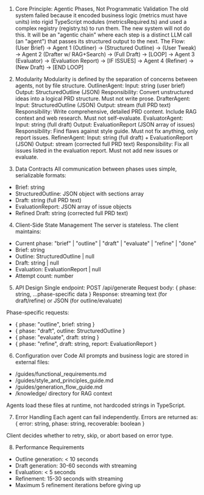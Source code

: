 1. Core Principle: Agentic Phases, Not Programmatic Validation
   The old system failed because it encoded business logic (metrics must have units) into rigid TypeScript modules (metricsRequired.ts) and used a complex registry (registry.ts) to run them.
   The new system will not do this. It will be an "agentic chain" where each step is a distinct LLM call (an "agent") that passes its structured output to the next.
   The Flow:
   (User Brief) -> Agent 1 (Outliner) -> (Structured Outline) -> (User Tweak) -> Agent 2 (Drafter w/ RAG+Search) -> (Full Draft) -> [LOOP] -> Agent 3 (Evaluator) -> (Evaluation Report) -> [IF ISSUES] -> Agent 4 (Refiner) -> (New Draft) -> [END LOOP]

2. Modularity
   Modularity is defined by the separation of concerns between agents, not by file structure.
   OutlinerAgent:
   Input: string (user brief)
   Output: StructuredOutline (JSON)
   Responsibility: Convert unstructured ideas into a logical PRD structure. Must not write prose.
   DrafterAgent:
   Input: StructuredOutline (JSON)
   Output: stream<string> (full PRD text)
   Responsibility: Write comprehensive, detailed PRD content. Include RAG context and web research. Must not self-evaluate.
   EvaluatorAgent:
   Input: string (full draft)
   Output: EvaluationReport (JSON array of issues)
   Responsibility: Find flaws against style guide. Must not fix anything, only report issues.
   RefinerAgent:
   Input: string (full draft) + EvaluationReport (JSON)
   Output: stream<string> (corrected full PRD text)
   Responsibility: Fix all issues listed in the evaluation report. Must not add new issues or evaluate.

3. Data Contracts
   All communication between phases uses simple, serializable formats:

- Brief: string
- StructuredOutline: JSON object with sections array
- Draft: string (full PRD text)
- EvaluationReport: JSON array of issue objects
- Refined Draft: string (corrected full PRD text)

4. Client-Side State Management
   The server is stateless. The client maintains:

- Current phase: "brief" | "outline" | "draft" | "evaluate" | "refine" | "done"
- Brief: string
- Outline: StructuredOutline | null
- Draft: string | null
- Evaluation: EvaluationReport | null
- Attempt count: number

5. API Design
   Single endpoint: POST /api/generate
   Request body: { phase: string, ...phase-specific data }
   Response: streaming text (for draft/refine) or JSON (for outline/evaluate)

Phase-specific requests:

- { phase: "outline", brief: string }
- { phase: "draft", outline: StructuredOutline }
- { phase: "evaluate", draft: string }
- { phase: "refine", draft: string, report: EvaluationReport }

6. Configuration over Code
   All prompts and business logic are stored in external files:

- /guides/functional_requirements.md
- /guides/style_and_principles_guide.md
- /guides/generation_flow_guide.md
- /knowledge/ directory for RAG context

Agents load these files at runtime, not hardcoded strings in TypeScript.

7. Error Handling
   Each agent can fail independently. Errors are returned as:
   { error: string, phase: string, recoverable: boolean }

Client decides whether to retry, skip, or abort based on error type.

8. Performance Requirements

- Outline generation: < 10 seconds
- Draft generation: 30-60 seconds with streaming
- Evaluation: < 5 seconds
- Refinement: 15-30 seconds with streaming
- Maximum 5 refinement iterations before giving up
